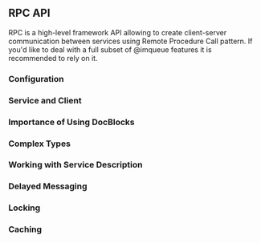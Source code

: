 ## RPC API

RPC is a high-level framework API allowing to create client-server communication
between services using Remote Procedure Call pattern. If you'd like to deal with
a full subset of @imqueue features it is recommended to rely on it.

### Configuration

### Service and Client

### Importance of Using DocBlocks

### Complex Types

### Working with Service Description

### Delayed Messaging

### Locking

### Caching

